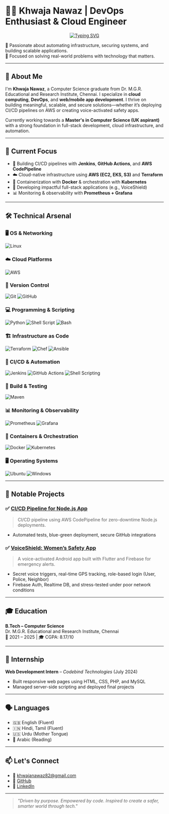 # 👨‍💻 Khwaja Nawaz | DevOps Enthusiast & Cloud Engineer

<div align="center">

[![Typing SVG](https://readme-typing-svg.demolab.com?font=Fira+Code&size=24&pause=1000&color=00F7FF&center=true&vCenter=true&width=435&lines=Automating+The+World+With+DevOps)](https://git.io/typing-svg)

</div>

🚀 Passionate about automating infrastructure, securing systems, and building scalable applications.  
🎯 Focused on solving real-world problems with technology that matters.

---
## 🌟 About Me

I'm **Khwaja Nawaz**, a Computer Science graduate from Dr. M.G.R. Educational and Research Institute, Chennai. I specialize in **cloud computing**, **DevOps**, and **web/mobile app development**. I thrive on building meaningful, scalable, and secure solutions—whether it’s deploying CI/CD pipelines on AWS or creating voice-activated safety apps.

Currently working towards a **Master's in Computer Science (UK aspirant)** with a strong foundation in full-stack development, cloud infrastructure, and automation.

---

## 🔭 Current Focus

- 🚀 Building CI/CD pipelines with **Jenkins**, **GitHub Actions**, and **AWS CodePipeline**
- ☁️ Cloud-native infrastructure using **AWS (EC2, EKS, S3)** and **Terraform**
- 🐳 Containerization with **Docker** & orchestration with **Kubernetes**
- 📱 Developing impactful full-stack applications (e.g., VoiceShield)
- 📊 Monitoring & observability with **Prometheus + Grafana**

---

## 🛠️ Technical Arsenal

### 🖥️ OS & Networking
![Linux](https://img.shields.io/badge/Linux-FCC624?logo=linux&logoColor=black&style=for-the-badge)

### ☁️ Cloud Platforms
![AWS](https://img.shields.io/badge/AWS-232F3E?logo=amazon-aws&logoColor=FF9900&style=for-the-badge)

### 🔧 Version Control
![Git](https://img.shields.io/badge/Git-F05032?logo=git&logoColor=white&style=for-the-badge)
![GitHub](https://img.shields.io/badge/GitHub-181717?logo=github&logoColor=white&style=for-the-badge)

### 💻 Programming & Scripting
![Python](https://img.shields.io/badge/Python-3776AB?logo=python&logoColor=white&style=for-the-badge)
![Shell Script](https://img.shields.io/badge/Shell-4EAA25?logo=gnu-bash&logoColor=white&style=for-the-badge)
![Bash](https://img.shields.io/badge/Bash-000000?logo=gnu-bash&logoColor=white&style=for-the-badge)

### 🏗 Infrastructure as Code
![Terraform](https://img.shields.io/badge/Terraform-7B42BC?logo=terraform&logoColor=white&style=for-the-badge)
![Chef](https://img.shields.io/badge/Chef-F09820?logo=chef&logoColor=white&style=for-the-badge)
![Ansible](https://img.shields.io/badge/Ansible-EE0000?logo=ansible&logoColor=white&style=for-the-badge)

### 🚀 CI/CD & Automation
![Jenkins](https://img.shields.io/badge/Jenkins-D24939?logo=jenkins&logoColor=white&style=for-the-badge)
![GitHub Actions](https://img.shields.io/badge/GitHub_Actions-2088FF?logo=github-actions&logoColor=white&style=for-the-badge)
![Shell Scripting](https://img.shields.io/badge/Shell_Scripting-black?logo=gnu-bash&logoColor=white&style=for-the-badge)

### 🧪 Build & Testing
![Maven](https://img.shields.io/badge/Maven-C71A36?logo=apache-maven&logoColor=white&style=for-the-badge)

### 📊 Monitoring & Observability
![Prometheus](https://img.shields.io/badge/Prometheus-E6522C?logo=prometheus&logoColor=white&style=for-the-badge)
![Grafana](https://img.shields.io/badge/Grafana-F46800?logo=grafana&logoColor=white&style=for-the-badge)

### 🐳 Containers & Orchestration
![Docker](https://img.shields.io/badge/Docker-2496ED?logo=docker&logoColor=white&style=for-the-badge)
![Kubernetes](https://img.shields.io/badge/Kubernetes-326CE5?logo=kubernetes&logoColor=white&style=for-the-badge)

### 🖥️ Operating Systems
![Ubuntu](https://img.shields.io/badge/Ubuntu-E95420?logo=ubuntu&logoColor=white&style=for-the-badge)
![Windows](https://img.shields.io/badge/Windows-0078D6?logo=windows&logoColor=white&style=for-the-badge)

---

## 📂 Notable Projects

### ✅ [CI/CD Pipeline for Node.js App](https://github.com/khwajanawaz/todo-app-part1.git)
> CI/CD pipeline using AWS CodePipeline for zero-downtime Node.js deployments.

- Automated tests, blue-green deployment, secure GitHub integrations


### ✅ [VoiceShield: Women’s Safety App](https://github.com/khwajanawaz/women-s-safety-app.git)
> A voice-activated Android app built with Flutter and Firebase for emergency alerts.

- Secret voice triggers, real-time GPS tracking, role-based login (User, Police, Neighbor)
- Firebase Auth, Realtime DB, and stress-tested under poor network conditions

---

## 🎓 Education

**B.Tech – Computer Science**  
Dr. M.G.R. Educational and Research Institute, Chennai  
📅 2021 – 2025 | 🎓 CGPA: 8.17/10

---

## 💼 Internship

**Web Development Intern** – *Codebind Technologies* (July 2024)  
- Built responsive web pages using HTML, CSS, PHP, and MySQL  
- Managed server-side scripting and deployed final projects

---

## 🗣️ Languages

- 🇬🇧 English (Fluent)
- 🇮🇳 Hindi, Tamil (Fluent)
- 🇺🇸 Urdu (Mother Tongue)
- 🕋 Arabic (Reading)

---

## 📫 Let's Connect

- 📧 khwajanawaz82@gmail.com  
- 💼 [GitHub](https://github.com/khwajanawaz)
- 🔗 [LinkedIn](https://www.linkedin.com/in/khwaja-nawaz-389579244/)

---

> *"Driven by purpose. Empowered by code. Inspired to create a safer, smarter world through tech."*


<!--
**khwajanawaz/khwajanawaz** is a ✨ _special_ ✨ repository because its `README.md` (this file) appears on your GitHub profile.

Here are some ideas to get you started:

- 🔭 I’m currently working on ...
- 🌱 I’m currently learning ...
- 👯 I’m looking to collaborate on ...
- 🤔 I’m looking for help with ...
- 💬 Ask me about ...
- 📫 How to reach me: ...
- 😄 Pronouns: ...
- ⚡ Fun fact: ...
-->
